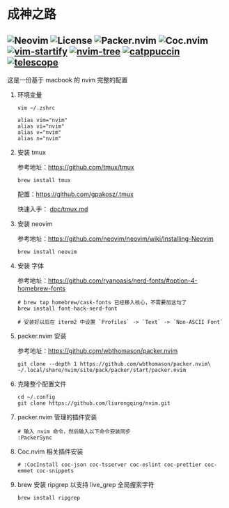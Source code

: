 # 成神之路

![Neovim](https://img.shields.io/badge/Neovim-v0.9.0-brightgreen)
![License](https://img.shields.io/badge/License-MIT-brightgreen)
![Packer.nvim](https://img.shields.io/badge/Packer.nvim-Plugin%20Manager-brightgreen)
![Coc.nvim](https://img.shields.io/badge/Coc.nvim-Extension-brightgreen)
[![vim-startify](https://img.shields.io/badge/vim--startify-Plugin-orange)](https://github.com/mhinz/vim-startify)
[![nvim-tree](https://img.shields.io/badge/nvim--tree-Plugin-orange)](https://github.com/nvim-tree/nvim-tree.lua)
[![catppuccin](https://img.shields.io/badge/catppuccin-Plugin-orange)](https://github.com/catppuccin/nvim)
[![telescope](https://img.shields.io/badge/telescope-Plugin-orange)](https://github.com/nvim-telescope/telescope.nvim)
---

这是一份基于 macbook 的 nvim 完整的配置

1. 环境变量

    `vim ~/.zshrc`

    ```shell
    alias vim="nvim"
    alias vi="nvim"
    alias v="nvim"
    alias n="nvim"
    ```

1. 安装 tmux

    参考地址：https://github.com/tmux/tmux

    ```shell
    brew install tmux
    ```

    配置：https://github.com/gpakosz/.tmux

    快速入手： [doc/tmux.md](./doc/tmux.md)

1. 安装 neovim

    参考地址：https://github.com/neovim/neovim/wiki/Installing-Neovim

    ```shell
    brew install neovim
    ```

1. 安装 字体

    参考地址：https://github.com/ryanoasis/nerd-fonts/#option-4-homebrew-fonts

    ```shell
    # brew tap homebrew/cask-fonts 已经移入核心，不需要加这句了
    brew install font-hack-nerd-font

    # 安装好以后在 iterm2 中设置 `Profiles` -> `Text` -> `Non-ASCII Font`
    ```

1. packer.nvim 安装

    参考地址：https://github.com/wbthomason/packer.nvim

    ```shell
    git clone --depth 1 https://github.com/wbthomason/packer.nvim\ 
    ~/.local/share/nvim/site/pack/packer/start/packer.nvim
    ```

1. 克隆整个配置文件

    ```shell
    cd ~/.config
    git clone https://github.com/liurongqing/nvim.git
    ```

1. packer.nvim 管理的插件安装

    ```shell
    # 输入 nvim 命令，然后输入以下命令安装同步
    :PackerSync
    ```

1. Coc.nvim 相关插件安装

    ```shell
    # :CocInstall coc-json coc-tsserver coc-eslint coc-prettier coc-emmet coc-snippets
    ```

1. brew 安装 ripgrep 以支持 live_grep 全局搜索字符

    ```shell
    brew install ripgrep
    ```
